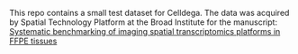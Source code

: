 This repo contains a small test dataset for Celldega. The data was acquired by Spatial Technology Platform at the Broad Institute for the manuscript: [Systematic benchmarking of imaging spatial transcriptomics platforms in FFPE tissues](https://www.biorxiv.org/content/10.1101/2023.12.07.570603v2)
